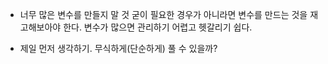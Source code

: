 - 너무 많은 변수를 만들지 말 것
  굳이 필요한 경우가 아니라면 변수를 만드는 것을 재고해보아야 한다.
  변수가 많으면 관리하기 어렵고 헷갈리기 쉽다.

- 제일 먼저 생각하기. 무식하게(단순하게) 풀 수 있을까?
